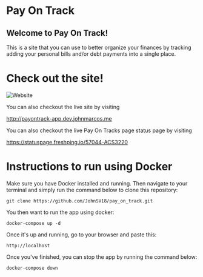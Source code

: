 # Pay On Track


## Welcome to Pay On Track!

This is a site that you can use to better organize your finances by tracking adding your personal bills and/or debt payments into a single place.

# Check out the site!
![Website](https://img.shields.io/website?down_color=red&down_message=Offline&style=plastic&up_color=green&up_message=Online&url=http%3A%2F%2Fpayontrack-app.dev.johnmarcos.me%2F)

You can also checkout the live site by visiting

http://payontrack-app.dev.johnmarcos.me

You can also checkout the live Pay On Tracks page status page by visiting
 
https://statuspage.freshping.io/57044-ACS3220

# Instructions to run using Docker
Make sure you have Docker installed and running.
Then navigate to your terminal and simply run the command below to clone this repository:
```Terminal command
git clone https://github.com/JohnSV18/pay_on_track.git
```
You then want to run the app using docker:
```Terminal command
docker-compose up -d
```
Once it's up and running, go to your browser and paste this:
```Http command
http://localhost
```
Once you've finished, you can stop the app by running the command below:
```Terminal command
docker-compose down
```

